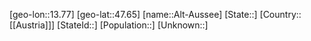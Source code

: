 ﻿---
location: [47.65,13.77]
type: City
tags:
- geo/City


SpocWebEntityId: 28759
isDeleted: false
confidential: public

---
[geo-lon::13.77]
[geo-lat::47.65]
[name::Alt-Aussee]
[State::]
[Country::[[Austria]]]
[StateId::]
[Population::]
[Unknown::]

